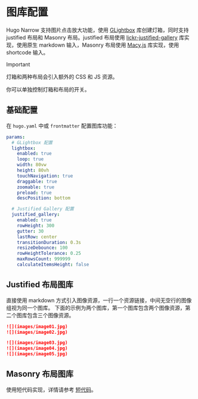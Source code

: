 # 图库配置

Hugo Narrow 支持图片点击放大功能，使用 [GLightbox](https://github.com/biati-digital/glightbox) 库创建灯箱，同时支持 justified 布局和 Masonry 布局。justified 布局使用 [lickr-justified-gallery](https://github.com/nk-o/flickr-justified-gallery) 库实现，使用原生 markdown 输入，Masonry 布局使用 [Macy.js](https://github.com/bigbite/macy.js) 库实现，使用 shortcode 输入。

> [!IMPORTANT]
> 灯箱和两种布局会引入额外的 CSS 和 JS 资源。
> 
> 你可以单独控制灯箱和布局的开关。

## 基础配置

在 `hugo.yaml` 中或 `frontmatter` 配置图库功能：

```yaml
params:
  # GLightbox 配置
  lightbox:
    enabled: true
    loop: true
    width: 80vw
    height: 80vh
    touchNavigation: true
    draggable: true
    zoomable: true
    preload: true
    descPosition: bottom

  # Justified Gallery 配置 
  justified_gallery:
    enabled: true
    rowHeight: 300
    gutter: 30
    lastRow: center
    transitionDuration: 0.3s
    resizeDebounce: 100
    rowHeightTolerance: 0.25
    maxRowsCount: 999999
    calculateItemsHeight: false
```


## Justified 布局图库

直接使用 markdown 方式引入图像资源，一行一个资源链接，中间无空行的图像组视为同一个图库。
下面的示例为两个图库，第一个图库包含两个图像资源，第二个图库包含三个图像资源。

```markdown
![](images/image01.jpg)
![](images/image02.jpg)

![](images/image03.jpg)
![](images/image04.jpg)
![](images/image05.jpg)
```

## Masonry 布局图库

使用短代码实现，详情请参考 [短代码](../posts/shortcodes#masonry)。